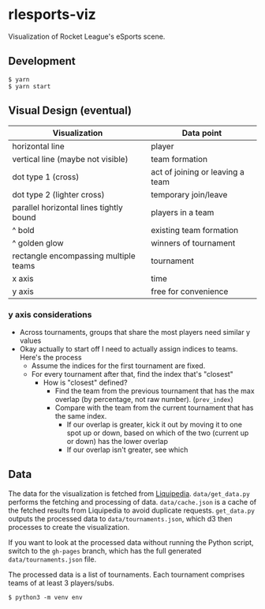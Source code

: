 # rlesports-viz

Visualization of Rocket League's eSports scene.

## Development

```
$ yarn
$ yarn start
```

## Visual Design (eventual)

| Visualization                           | Data point                       |
| --------------------------------------- | -------------------------------- |
| horizontal line                         | player                           |
| vertical line (maybe not visible)       | team formation                   |
| dot type 1 (cross)                      | act of joining or leaving a team |
| dot type 2 (lighter cross)              | temporary join/leave             |
| parallel horizontal lines tightly bound | players in a team                |
| ^ bold                                  | existing team formation          |
| ^ golden glow                           | winners of tournament            |
| rectangle encompassing multiple teams   | tournament                       |
| x axis                                  | time                             |
| y axis                                  | free for convenience             |

### y axis considerations

- Across tournaments, groups that share the most players need similar y values
- Okay actually to start off I need to actually assign indices to teams. Here's the process
  - Assume the indices for the first tournament are fixed.
  - For every tournament after that, find the index that's "closest"
    - How is "closest" defined?
      - Find the team from the previous tournament that has the max overlap (by percentage, not raw number). (`prev_index`)
      - Compare with the team from the current tournament that has the same index.
        - If our overlap is greater, kick it out by moving it to one spot up or down, based on which of the two (current up or down) has the lower overlap
        - If our overlap isn't greater, see which

## Data

The data for the visualization is fetched from [Liquipedia](https://liquipedia.net/rocketleague). `data/get_data.py` performs the fetching and processing of data. `data/cache.json` is a cache of the fetched results from Liquipedia to avoid duplicate requests. `get_data.py` outputs the processed data to `data/tournaments.json`, which d3 then processes to create the visualization.

If you want to look at the processed data without running the Python script, switch to the `gh-pages` branch, which has the full generated `data/tournaments.json` file.

The processed data is a list of tournaments. Each tournament comprises teams of at least 3 players/subs.

```
$ python3 -m venv env
```
